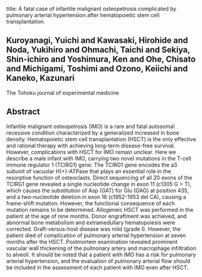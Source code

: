 title: A fatal case of infantile malignant osteopetrosis complicated by pulmonary arterial hypertension after hematopoietic stem cell transplantation.

## Kuroyanagi, Yuichi and Kawasaki, Hirohide and Noda, Yukihiro and Ohmachi, Taichi and Sekiya, Shin-ichiro and Yoshimura, Ken and Ohe, Chisato and Michigami, Toshimi and Ozono, Keiichi and Kaneko, Kazunari
The Tohoku journal of experimental medicine


## Abstract
Infantile malignant osteopetrosis (IMO) is a rare and fatal autosomal recessive condition characterized by a generalized increased in bone density. Hematopoietic stem cell transplantation (HSCT) is the only effective and rational therapy with achieving long-term disease-free survival. However, complications with HSCT for IMO remain unclear. Here we describe a male infant with IMO, carrying two novel mutations in the T-cell immune regulator 1 (TCIRG1) gene. The TCIRG1 gene encodes the a3 subunit of vacuolar H(+)-ATPase that plays an essential role in the resorptive function of osteoclasts. Direct sequencing of all 20 exons of the TCIRG1 gene revealed a single nucleotide change in exon 11 (c1305 G > T), which causes the substitution of Asp (GAT) for Glu (GAG) at position 435, and a two-nucleotide deletion in exon 16 (c1952-1953 del CA), causing a frame-shift mutation. However, the functional consequence of each mutation remains to be determined. Allogeneic HSCT was performed in the patient at the age of nine months. Donor engraftment was achieved, and abnormal bone metabolism and extramedullary hematopoiesis were corrected. Graft-versus-host disease was mild (grade I). However, the patient died of complication of pulmonary arterial hypertension at seven months after the HSCT. Postmortem examination revealed prominent vascular wall thickening of the pulmonary artery and macrophage infiltration to alveoli. It should be noted that a patient with IMO has a risk for pulmonary arterial hypertension, and the evaluation of pulmonary arterial flow should be included in the assessment of each patient with IMO even after HSCT.

